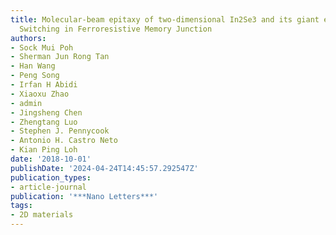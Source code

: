 ```yaml
---
title: Molecular-beam epitaxy of two-dimensional In2Se3 and its giant electroresistance
  Switching in Ferroresistive Memory Junction
authors:
- Sock Mui Poh
- Sherman Jun Rong Tan
- Han Wang
- Peng Song
- Irfan H Abidi
- Xiaoxu Zhao
- admin
- Jingsheng Chen
- Zhengtang Luo
- Stephen J. Pennycook
- Antonio H. Castro Neto
- Kian Ping Loh
date: '2018-10-01'
publishDate: '2024-04-24T14:45:57.292547Z'
publication_types:
- article-journal
publication: '***Nano Letters***'
tags:
- 2D materials
---
```

